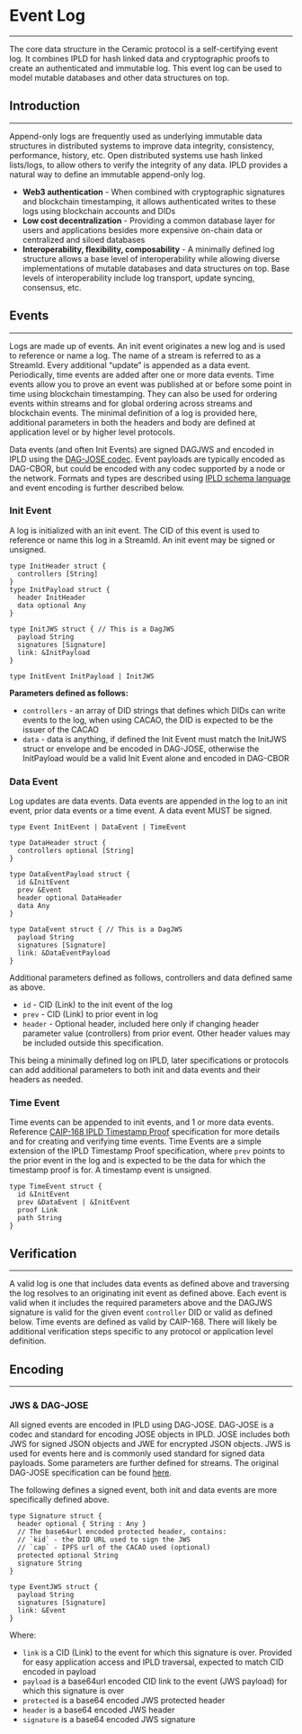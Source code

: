 # Event Log

---

The core data structure in the Ceramic protocol is a self-certifying event log. It combines IPLD for hash linked data and cryptographic proofs to create an authenticated and immutable log. This event log can be used to model mutable databases and other data structures on top.

## Introduction

---

Append-only logs are frequently used as underlying immutable data structures in distributed systems to improve data integrity, consistency, performance, history, etc. Open distributed systems use hash linked lists/logs, to allow others to verify the integrity of any data. IPLD provides a natural way to define an immutable append-only log. 

- **Web3 authentication** - When combined with cryptographic signatures and blockchain timestamping, it allows authenticated writes to these logs using blockchain accounts and DIDs
- **Low cost decentralization** - Providing a common database layer for users and applications besides more expensive on-chain data or centralized and siloed databases
- **Interoperability, flexibility, composability** - A minimally defined log structure allows a base level of interoperability while allowing diverse implementations of mutable databases and data structures on top. Base levels of interoperability include log transport, update syncing, consensus, etc.

## Events

---

Logs are made up of events. An init event originates a new log and is used to reference or name a log. The name of a stream is referred to as a StreamId. Every additional “update” is appended as a data event. Periodically, time events are added after one or more data events. Time events allow you to prove an event was published at or before some point in time using blockchain timestamping. They can also be used for ordering events within streams and for global ordering across streams and blockchain events. The minimal definition of a log is provided here, additional parameters in both the headers and body are defined at application level or by higher level protocols. 

Data events (and often Init Events) are signed DAGJWS and encoded in IPLD using the [DAG-JOSE codec](https://ipld.io/specs/codecs/dag-jose/spec/). Event payloads are typically encoded as DAG-CBOR, but could be encoded with any codec supported by a node or the network. Formats and types are described using [IPLD schema language](https://ipld.io/docs/schemas/) and event encoding is further described below. 

### Init Event

A log is initialized with an init event. The CID of this event is used to reference or name this log in a StreamId. An init event may be signed or unsigned.

```tsx
type InitHeader struct {
  controllers [String]
}
type InitPayload struct {
  header InitHeader
  data optional Any 
}

type InitJWS struct { // This is a DagJWS
  payload String
  signatures [Signature]
  link: &InitPayload
}

type InitEvent InitPayload | InitJWS

```

**Parameters defined as follows:**

- `controllers` - an array of DID strings that defines which DIDs can write events to the log, when using CACAO, the DID is expected to be the issuer of the CACAO
- `data` - data is anything, if defined the Init Event must match the InitJWS struct or envelope and be encoded in DAG-JOSE, otherwise the InitPayload would be a valid Init Event alone and encoded in DAG-CBOR

### Data Event

Log updates are data events. Data events are appended in the log to an init event, prior data events or a time event. A data event MUST be signed. 

```tsx
type Event InitEvent | DataEvent | TimeEvent

type DataHeader struct {
  controllers optional [String]
}

type DataEventPayload struct {
  id &InitEvent
  prev &Event
  header optional DataHeader
  data Any 
}

type DataEvent struct { // This is a DagJWS
  payload String
  signatures [Signature]
  link: &DataEventPayload
}
```

Additional parameters defined as follows, controllers and data defined same as above.

- `id` -  CID (Link) to the init event of the log
- `prev` -  CID (Link) to prior event in log
- `header` -  Optional header, included here only if changing header parameter value (controllers) from prior event. Other header values may be included outside this specification.

This being a minimally defined log on IPLD, later specifications or protocols can add additional parameters to both init and data events and their headers as needed. 

### Time Event

Time events can be appended to init events, and 1 or more data events. Reference [CAIP-168 IPLD Timestamp Proof](https://chainagnostic.org/CAIPs/caip-168) specification for more details and for creating and verifying time events. Time Events are a simple extension of the IPLD Timestamp Proof specification, where `prev` points to the prior event in the log and is expected to be the data for which the timestamp proof is for. A timestamp event is unsigned.

```tsx
type TimeEvent struct {
  id &InitEvent
  prev &DataEvent | &InitEvent
  proof Link
  path String
}
```

## Verification

---

A valid log is one that includes data events as defined above and traversing the log resolves to an originating init event as defined above. Each event is valid when it includes the required parameters above and the DAGJWS signature is valid for the given event `controller` DID or valid as defined below. Time events are defined as valid by CAIP-168. There will likely be additional verification steps specific to any protocol or application level definition.

## Encoding

---

### JWS & DAG-JOSE

All signed events are encoded in IPLD using DAG-JOSE.  DAG-JOSE is a codec and standard for encoding JOSE objects in IPLD. JOSE includes both JWS for signed JSON objects and JWE for encrypted JSON objects. JWS is used for events here and is commonly used standard for signed data payloads. Some parameters are further defined for streams. The original DAG-JOSE specification can be found [here](https://ipld.io/specs/codecs/dag-jose/spec/).

The following defines a signed event, both init and data events are more specifically defined above. 

```tsx
type Signature struct {
  header optional { String : Any }
  // The base64url encoded protected header, contains:
  // `kid` - the DID URL used to sign the JWS
  // `cap` - IPFS url of the CACAO used (optional)
  protected optional String
  signature String
}

type EventJWS struct {
  payload String
  signatures [Signature]
  link: &Event
}
```

Where:

- `link` is a CID (Link) to the event for which this signature is over. Provided for easy application access and IPLD traversal, expected to match CID encoded in payload
- `payload` is a base64url encoded CID link to the event (JWS payload) for which this signature is over
- `protected` is a base64 encoded JWS protected header
- `header` is a base64 encoded JWS header
- `signature` is a base64 encoded JWS signature